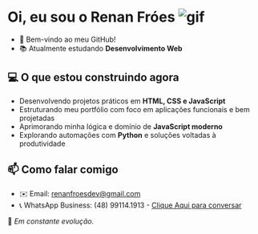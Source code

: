 # Oi, eu sou o Renan Fróes  ![gif](https://user-images.githubusercontent.com/18350557/176309783-0785949b-9127-417c-8b55-ab5a4333674e.gif)

- 🤝 Bem-vindo ao meu GitHub!
- 📚 Atualmente estudando **Desenvolvimento Web**

## 💻 O que estou construindo agora

- Desenvolvendo projetos práticos em **HTML, CSS e JavaScript**
- Estruturando meu portfólio com foco em aplicações funcionais e bem projetadas
- Aprimorando minha lógica e domínio de **JavaScript moderno**
- Explorando automações com **Python** e soluções voltadas à produtividade

## 📫 Como falar comigo

- ✉️ Email: [renanfroesdev@gmail.com](mailto:renanfroesdev@gmail.com)
- 📞 WhatsApp Business: (48) 99114.1913 - [Clique Aqui para conversar](https://wa.me/5548991141913)

🚀 *Em constante evolução.*
